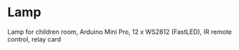 # Lamp
Lamp for children room, Arduino Mini Pro, 12 x WS2812 (FastLED), IR remote control, relay card


